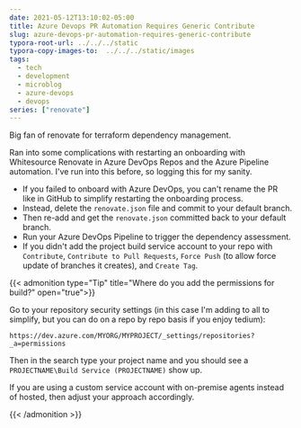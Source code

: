 ```yaml
---
date: 2021-05-12T13:10:02-05:00
title: Azure Devops PR Automation Requires Generic Contribute
slug: azure-devops-pr-automation-requires-generic-contribute
typora-root-url: ../../../static
typora-copy-images-to:  ../../../static/images
tags:
  - tech
  - development
  - microblog
  - azure-devops
  - devops
series: ["renovate"]
---
```


Big fan of renovate for terraform dependency management.

Ran into some complications with restarting an onboarding with Whitesource Renovate in Azure DevOps Repos and the Azure Pipeline automation.
I've run into this before, so logging this for my sanity.

- If you failed to onboard with Azure DevOps, you can't rename the PR like in GitHub to simplify restarting the onboarding process.
- Instead, delete the `renovate.json` file and commit to your default branch.
- Then re-add and get the `renovate.json` committed back to your default branch.
- Run your Azure DevOps Pipeline to trigger the dependency assessment.
- If you didn't add the project build service account to your repo with `Contribute`, `Contribute to Pull Requests`, `Force Push` (to allow force update of branches it creates), and `Create Tag`.

{{< admonition type="Tip" title="Where do you add the permissions for build?" open="true">}}

Go to your repository security settings (in this case I'm adding to all to simplify, but you can do on a repo by repo basis if you enjoy tedium):

`https://dev.azure.com/MYORG/MYPROJECT/_settings/repositories?_a=permissions`

Then in the search type your project name and you should see a `PROJECTNAME\Build Service (PROJECTNAME)` show up.

If you are using a custom service account with on-premise agents instead of hosted, then adjust your approach accordingly.

{{< /admonition >}}

